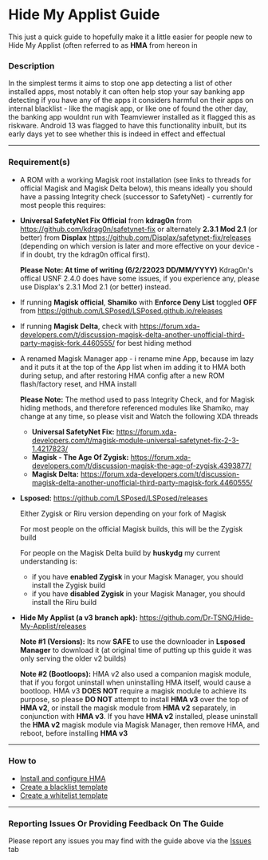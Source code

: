 # Hide My Applist Guide
This just a quick guide to hopefully make it a little easier for people new to Hide My Applist (often referred to as **HMA** from hereon in



### Description

In the simplest terms it aims to stop one app detecting a list of other installed apps, most notably it can often help stop your say banking app
 detecting if you have any of the apps it considers harmful on their apps on internal blacklist - like the magisk app, or like one of found 
the other day, the banking app wouldnt run with Teamviewer installed as it flagged this as riskware. Android 13 was flagged to have this 
functionality inbuilt, but its early days yet to see whether this is indeed in effect and effectual

---

### Requirement(s)

- A ROM with a working Magisk root installation (see links to threads for official Magisk and Magisk Delta below), this means ideally you should have a passing Integrity check (successor to SafetyNet) - currently for most people this requires:
- **Universal SafetyNet Fix Official** from **kdrag0n** from https://github.com/kdrag0n/safetynet-fix  or alternately **2.3.1 Mod 2.1** (or better) from **Displax** https://github.com/Displax/safetynet-fix/releases (depending on which version is later and more effective on your device - if in doubt, try the kdrag0n offical first). 

   **Please Note: At time of writing (6/2/22023 DD/MM/YYYY)** Kdrag0n's offical USNF 2.4.0 does have some issues, if you experience any, please use Displax's 2.3.1 Mod 2.1 (or better) instead.

- If running **Magisk official**, **Shamiko** with **Enforce Deny List** toggled **OFF** from https://github.com/LSPosed/LSPosed.github.io/releases
- If running **Magisk Delta**, check with https://forum.xda-developers.com/t/discussion-magisk-delta-another-unofficial-third-party-magisk-fork.4460555/ for best hiding method
- A renamed Magisk Manager app - i rename mine App, because im lazy and it puts it at the top of the App list when im adding it to HMA both during setup, and after restoring HMA config after a new ROM flash/factory reset, and HMA install

   **Please Note:**  The method used to pass Integrity Check, and for Magisk hiding methods, and therefore referenced modules like Shamiko, may change at any time, so please visit and Watch the following XDA threads
   - **Universal SafetyNet Fix:** https://forum.xda-developers.com/t/magisk-module-universal-safetynet-fix-2-3-1.4217823/
   - **Magisk - The Age Of Zygisk:** https://forum.xda-developers.com/t/discussion-magisk-the-age-of-zygisk.4393877/
   - **Magisk Delta:** https://forum.xda-developers.com/t/discussion-magisk-delta-another-unofficial-third-party-magisk-fork.4460555/

- **Lsposed:** https://github.com/LSPosed/LSPosed/releases

   Either Zygisk or Riru version depending on your fork of Magisk

   For most people on the official Magisk builds, this will be the Zygisk build

   For people on the Magisk Delta build by **huskydg** my current understanding is:

   - if you have **enabled Zygisk** in your Magisk Manager, you should install the Zygisk build
   - if you have **disabled Zygisk** in your Magisk Manager, you should install the Riru build


- **Hide My Applist (a v3 branch apk):** https://github.com/Dr-TSNG/Hide-My-Applist/releases

    **Note #1 (Versions):** Its now **SAFE** to use the downloader in **Lsposed Manager** to download it (at original time of putting up this guide it was only serving the older v2 builds)   
    
    **Note #2 (Bootloops):** HMA v2 also used a companion magisk module, that if you forgot uninstall when uninstalling HMA itself, would cause a bootloop.  HMA v3 **DOES NOT** require a magisk module to achieve its purpose, so please **DO NOT** attempt to install **HMA v3** over the top of **HMA v2**, or install the magisk module from **HMA v2** separately, in conjunction with **HMA v3**. If you have **HMA v2** installed, please uninstall the **HMA v2** magisk module via Magisk Manager, then remove HMA, and reboot, before installing **HMA v3**

---

### How to
- [Install and configure HMA](Install.md)
- [Create a blacklist template](BlackList.md)
- [Create a whitelist template](WhiteList.md)

---

### Reporting Issues Or Providing Feedback On The Guide

Please report any issues you may find with the guide above via the [Issues](https://github.com/adrianmmiller/Hide-My-Applist-Guide/issues) tab
